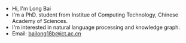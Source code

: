 - Hi, I'm Long Bai
- I'm a PhD. student from Institue of Computing Technology, Chinese Academy of Sciences.
- I'm interested in natural language processing and knowledge graph.
- Email: bailong18b@ict.ac.cn

<!---
waltbai/waltbai is a ✨ special ✨ repository because its `README.md` (this file) appears on your GitHub profile.
You can click the Preview link to take a look at your changes.
--->
